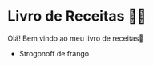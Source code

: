 # Livro de Receitas :man_cook:	

Olá! Bem vindo ao meu livro de receitas:wave:

- Strogonoff de frango

